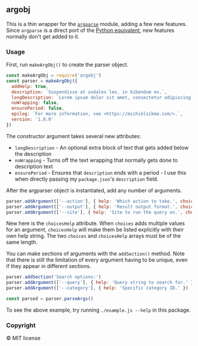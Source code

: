 ## argobj

This is a thin wrapper for the [`argparse`](https://github.com/nodeca/argparse) module, adding a few new features. Since `argparse` is a direct port of the [Python equivalent](https://docs.python.org/3/library/argparse.html), new features normally don't get added to it.

### Usage

First, run `makeArgObj()` to create the parser object.

```js
const makeArgObj = require('argobj')
const parser = makeArgObj({
  addHelp: true,
  description: `Suspendisse at sodales leo, in bibendum ex.`,
  longDescription: `Lorem ipsum dolor sit amet, consectetur adipiscing elit. Maecenas ac lectus lacinia, laoreet sem sit amet, imperdiet tellus. Etiam augue erat, elementum vel malesuada non, varius quis lectus. Phasellus quis sollicitudin dui, nec tristique ex.`,
  noWrapping: false,
  ensurePeriod: false,
  epilog: `For more information, see <https://michielsikma.com/>.`,
  version: '1.0.0'
})
```

The constructor argument takes several new attributes:

* `longDescription` - An optional extra block of text that gets added below the description
* `noWrapping` - Turns off the text wrapping that normally gets done to description text
* `ensurePeriod` - Ensures that `description` ends with a period - I use this when directly passing my `package.json`'s `description` field.

After the argparser object is instantiated, add any number of arguments.

```js
parser.addArgument(['--action'], { help: 'Which action to take.', choices: ['search', 'detail'], metavar: 'ACTION', choicesHelp: ['Runs a search query and returns results.', 'Returns information about a specific item by ID.'] })
parser.addArgument(['--output'], { help: 'Result output format.', choices: ['json', 'xml', 'terminal'], choicesHelp: ['JSON string (default).', 'XML string.', 'Plain text readable in terminal.'], defaultValue: 'json', metavar: 'TYPE' })
parser.addArgument(['--site'], { help: 'Site to run the query on.', choices: ['asdf'], defaultValue: 'asdf' })
```

New here is the `choicesHelp` attribute. When `choices` adds multiple values for an argument, `choicesHelp` will make them be listed explicitly with their own help string. The two `choices` and `choicesHelp` arrays must be of the same length.

You can make sections of arguments with the `addSection()` method. Note that there is still the limitation of every argument having to be unique, even if they appear in different sections.

```js
parser.addSection('Search options:')
parser.addArgument(['--query'], { help: 'Query string to search for.' })
parser.addArgument(['--category'], { help: 'Specific category ID.' })

const parsed = parser.parseArgs()
```

To see the above example, try running `./example.js --help` in this package.

### Copyright

© MIT license
